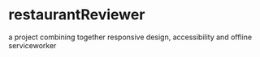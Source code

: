 # restaurantReviewer
a project combining together responsive design, accessibility and offline serviceworker
